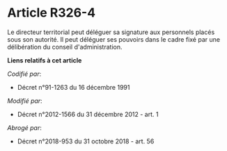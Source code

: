 # Article R326-4

Le  directeur territorial peut déléguer sa signature aux personnels placés  sous son autorité. Il peut déléguer ses pouvoirs
dans le cadre fixé par  une délibération du conseil d'administration.

**Liens relatifs à cet article**

_Codifié par_:

  - Décret n°91-1263 du 16 décembre 1991

_Modifié par_:

  - Décret n°2012-1566 du 31 décembre 2012 - art. 1

_Abrogé par_:

  - Décret n°2018-953 du 31 octobre 2018 - art. 56
